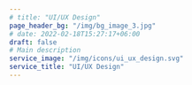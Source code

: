 ```yaml
---
# title: "UI/UX Design"
page_header_bg: "/img/bg_image_3.jpg"
# date: 2022-02-18T15:27:17+06:00
draft: false
# Main description
service_image: "/img/icons/ui_ux_design.svg"
service_title: "UI/UX Design"
---
```


